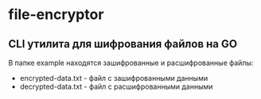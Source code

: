 # file-encryptor
CLI утилита для шифрования файлов на GO
----
В папке example находятся зашифрованные и расшифрованные файлы:
- encrypted-data.txt - файл с зашифрованными данными
- decrypted-data.txt - файл с расшифрованными данными
